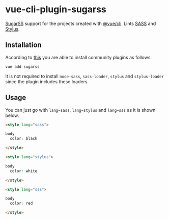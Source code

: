 # vue-cli-plugin-sugarss

[SugarSS](https://github.com/postcss/sugarss) support for the projects created with [@vue/cli](https://github.com/vuejs/vue-cli). Lints [SASS](https://github.com/sass/sass) and [Stylus](https://github.com/stylus/stylus).

## Installation

According to [this](https://cli.vuejs.org/guide/plugins-and-presets.html#installing-plugins-in-an-existing-project) you are able to install community plugins as follows:

```shell
vue add sugarss
```

 It is not required to install `node-sass`, `sass-loader`, `stylus` and `stylus-loader` since the plugin includes these loaders.

## Usage

You can just go with `lang=sass`, `lang=stylus` and `lang=sss` as it is shown below.

```html
<style lang="sass">

body
  color: black

</style>
```

```html
<style lang="stylus">

body
  color: white

</style>
```

```html
<style lang="sss">

body
  color: red

</style>
```
